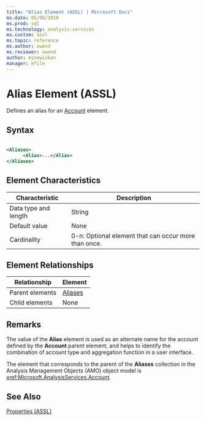 ```yaml
---
title: "Alias Element (ASSL) | Microsoft Docs"
ms.date: 05/08/2018
ms.prod: sql
ms.technology: analysis-services
ms.custom: assl
ms.topic: reference
ms.author: owend
ms.reviewer: owend
author: minewiskan
manager: kfile
---
```

# Alias Element (ASSL)

  Defines an alias for an [Account](../objects/account-element-assl.md) element.  
  
## Syntax  
  
```xml  
  
<Aliases>  
      <Alias>...</Alias>  
</Aliases>  
```  
  
## Element Characteristics  
  
|Characteristic|Description|  
|--------------------|-----------------|  
|Data type and length|String|  
|Default value|None|  
|Cardinality|0-n: Optional element that can occur more than once.|  
  
## Element Relationships  
  
|Relationship|Element|  
|------------------|-------------|  
|Parent elements|[Aliases](collections/aliases-element-assl.md)|  
|Child elements|None|  
  
## Remarks  
 The value of the **Alias** element is used as an alternate name for the account defined by the **Account** parent element, and helps to identify the combination of account type and aggregation function in a user interface.  
  
 The element that corresponds to the parent of the **Aliases** collection in the Analysis Management Objects (AMO) object model is <xref:Microsoft.AnalysisServices.Account>.  
  
## See Also  
 [Properties &#40;ASSL&#41;](properties-assl.md)  
  
  
